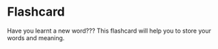 # Flashcard
Have you learnt a new word???
This flashcard will help you to store your words and meaning.

